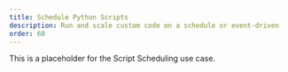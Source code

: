 ```yaml
---
title: Schedule Python Scripts
description: Run and scale custom code on a schedule or event-driven
order: 60
---
```


This is a placeholder for the Script Scheduling use case. 

